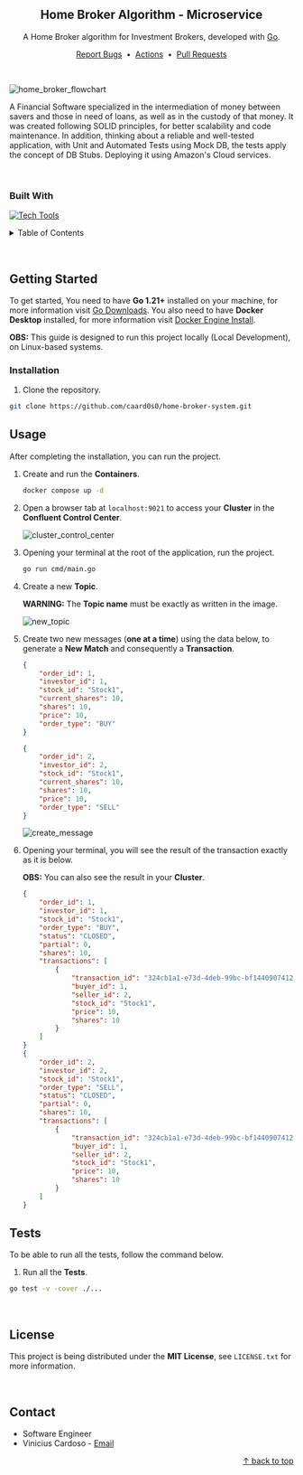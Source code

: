 <div id="top"></div>

<!-- About the Project -->
<div align="center">
<h2>Home Broker Algorithm - Microservice</h2>
<p>A Home Broker algorithm for Investment Brokers, developed with <a href="https://go.dev/">Go</a>.</p>
<a href="https://github.com/caard0s0/home-broker-system/issues">Report Bugs</a>
&nbsp;&bull;&nbsp;
<a href="https://github.com/caard0s0/home-broker-system/actions">Actions</a>
&nbsp;&bull;&nbsp;
<a href="https://github.com/caard0s0/home-broker-system/pulls">Pull Requests</a>
</div>

&nbsp;

![home_broker_flowchart](https://github.com/caard0s0/home-broker-system/assets/95318788/107c4c7b-e64a-45c0-af85-4fc8a494edf2)

A Financial Software specialized in the intermediation of money between savers and those in need of loans, as well as in the custody of that money. It was created following SOLID principles, for better scalability and code maintenance. In addition, thinking about a reliable and well-tested application, with Unit and Automated Tests using Mock DB, the tests apply the concept of DB Stubs. Deploying it using Amazon's Cloud services.

&nbsp;

<h3>Built With</h3>

[![Tech Tools](https://skillicons.dev/icons?i=go,docker,kafka)](https://skillicons.dev)


<!-- Table of Contents -->
<details>
<summary>Table of Contents</summary>
<ol>
<li>
    <a href="#getting-started">Getting Started</a>
    <ul>
        <li><a href="#installation">Installation</a></li>
        <li><a href="#usage">Usage</a></li>
        <li><a href="#tests">Tests</a></li>
    </ul>
</li>
<li><a href="#license">License</a></li>
<li><a href="#contact">Contact</a></li>
</ol>
</details>

&nbsp;


<!-- Getting Started -->
<h2 id="getting-started">Getting Started</h2>

<p>To get started, You need to have <strong>Go 1.21+</strong> installed on your machine, for more information visit <a href="https://go.dev/dl/">Go Downloads</a>. You also need to have <strong>Docker Desktop</strong> installed, for more information visit <a href="https://docs.docker.com/engine/install/">Docker Engine Install</a>.</p>

<p><strong>OBS:</strong> This guide is designed to run this project locally (Local Development), on Linux-based systems.</p>


<!-- Installation -->
<h3 id="installation">Installation</h3>

1. Clone the repository.
```bash
git clone https://github.com/caard0s0/home-broker-system.git
```


<!-- Usage -->
<h2 id="usage">Usage</h2>

<p>After completing the installation, you can run the project.</p>

1. Create and run the <strong>Containers</strong>.

    ```cmd
    docker compose up -d
    ```

2. Open a browser tab at `localhost:9021` to access your <strong>Cluster</strong> in the <strong>Confluent Control Center</strong>.

    ![cluster_control_center](https://github.com/caard0s0/home-broker-system/assets/95318788/9360c92d-06cb-4b80-97f7-9e3f0cbdcc45)

3. Opening your terminal at the root of the application, run the project.

    ```zsh
    go run cmd/main.go
    ```

4. Create a new <strong>Topic</strong>.

    <strong>WARNING:</strong> The <strong>Topic name</strong> must be exactly as written in the image.

    ![new_topic](https://github.com/caard0s0/home-broker-system/assets/95318788/42f84f86-b7b0-4385-8d76-e4f0dcc22427)

5. Create two new messages (<strong>one at a time</strong>) using the data below, to generate a <strong>New Match</strong> and consequently a <strong>Transaction</strong>.

    ```json
    {
        "order_id": 1,
        "investor_id": 1,
        "stock_id": "Stock1",
        "current_shares": 10,
        "shares": 10,
        "price": 10,
        "order_type": "BUY"
    }

    {
        "order_id": 2,
        "investor_id": 2,
        "stock_id": "Stock1",
        "current_shares": 10,
        "shares": 10,
        "price": 10,
        "order_type": "SELL"
    }
    ```

    ![create_message](https://github.com/caard0s0/home-broker-system/assets/95318788/1032bf55-54bc-4d6e-b354-15d0882c7437)

6. Opening your terminal, you will see the result of the transaction exactly as it is below.

    <p><strong>OBS:</strong> You can also see the result in your <strong>Cluster</strong>.</p>

    ```json
    {
        "order_id": 1,
        "investor_id": 1,
        "stock_id": "Stock1",
        "order_type": "BUY",
        "status": "CLOSED",
        "partial": 0,
        "shares": 10,
        "transactions": [
            {
                "transaction_id": "324cb1a1-e73d-4deb-99bc-bf1440907412",
                "buyer_id": 1,
                "seller_id": 2,
                "stock_id": "Stock1",
                "price": 10,
                "shares": 10
            }
        ]
    }
    {
        "order_id": 2,
        "investor_id": 2,
        "stock_id": "Stock1",
        "order_type": "SELL",
        "status": "CLOSED",
        "partial": 0,
        "shares": 10,
        "transactions": [
            {
                "transaction_id": "324cb1a1-e73d-4deb-99bc-bf1440907412",
                "buyer_id": 1,
                "seller_id": 2,
                "stock_id": "Stock1",
                "price": 10,
                "shares": 10
            }
        ]
    }
    ```

<!-- Tests -->
<h2 id="tests">Tests</h2>

<p>To be able to run all the tests, follow the command below.</p>

1. Run all the <strong>Tests</strong>.

```cmd
go test -v -cover ./...
```


<br>


<!-- License -->
<h2 id="license">License</h2>

This project is being distributed under the <strong>MIT License</strong>, see ```LICENSE.txt``` for more information.


<br>


<!-- Contact -->
<h2 id="contact">Contact</h2>

* Software Engineer  
* Vinicius Cardoso - <a href="mailto:cardoso.business.ctt@gmail.com">Email</a>

<p align="right">
<a href="#top"> &uarr; back to top</a>
</p> 
